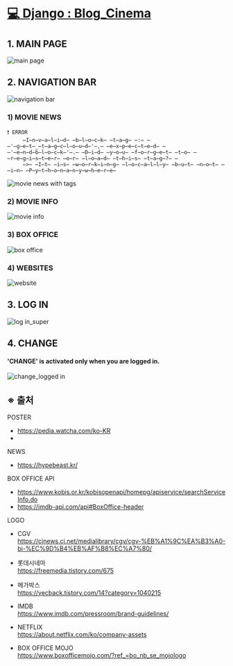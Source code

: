 # [💻 Django : Blog_Cinema](http://kcr.pythonanywhere.com/)

## 1. MAIN PAGE
![main page](https://user-images.githubusercontent.com/87185180/198113478-4f6a2990-fa0b-4a8a-a245-73c2d98e3f48.png)  


## 2. NAVIGATION BAR
![navigation bar](https://user-images.githubusercontent.com/87185180/198113502-ea52495a-9bd7-4930-a33f-abb04b58c38c.png)

  ### 1) MOVIE NEWS
```
❗ ERROR   
     ̶I̶n̶v̶a̶l̶i̶d̶ ̶b̶l̶o̶c̶k̶ ̶t̶a̶g̶ ̶:̶ ̶'̶g̶e̶t̶_̶t̶a̶g̶c̶l̶o̶u̶d̶'̶,̶ ̶e̶x̶p̶e̶c̶t̶e̶d̶ ̶'̶e̶n̶d̶b̶l̶o̶c̶k̶'̶.̶ ̶D̶i̶d̶ ̶y̶o̶u̶ ̶f̶o̶r̶g̶e̶t̶ ̶t̶o̶ ̶r̶e̶g̶i̶s̶t̶e̶r̶ ̶o̶r̶ ̶l̶o̶a̶d̶ ̶t̶h̶i̶s̶ ̶t̶a̶g̶?̶ ̶ 
     ̶>̶ ̶I̶t̶ ̶i̶s̶ ̶w̶o̶r̶k̶i̶n̶g̶ ̶l̶o̶c̶a̶l̶l̶y̶ ̶b̶u̶t̶ ̶n̶o̶t̶ ̶i̶n̶ ̶P̶y̶t̶h̶o̶n̶a̶n̶y̶w̶h̶e̶r̶e̶
```
![movie news with tags](https://user-images.githubusercontent.com/87185180/198117550-6fe13c8d-a122-4d49-aa0f-7a511130a8f1.png)

 
  ### 2) MOVIE INFO
  ![movie info](https://user-images.githubusercontent.com/87185180/198113996-8f076d6a-30c3-4052-a22e-6ab5409d8b66.png)

  
  ### 3) BOX OFFICE
  ![box office](https://user-images.githubusercontent.com/87185180/198114014-94a31b08-4013-4655-b233-b201251107fd.png)

  
  ### 4) WEBSITES
  ![website](https://user-images.githubusercontent.com/87185180/198114027-bb7d0a99-22ce-4ebe-a379-e46b3ce32047.png)

## 3. LOG IN
<!-- 
id : super
pw : qweqwe123
-->
![log in_super](https://user-images.githubusercontent.com/87185180/198175461-641134b6-2f96-4075-9ed1-4c67526ccf60.png)  

## 4. CHANGE
#### 'CHANGE' is activated only when you are logged in.
![change_logged in](https://user-images.githubusercontent.com/87185180/198114434-957ca8e9-7a11-4336-a6f1-e72a9871ecf3.png)


## ※ 출처  
POSTER  
 - https://pedia.watcha.com/ko-KR
 - 


NEWS
 - https://hypebeast.kr/
 
 
BOX OFFICE API  
 - https://www.kobis.or.kr/kobisopenapi/homepg/apiservice/searchServiceInfo.do
 - https://imdb-api.com/api#BoxOffice-header
 
LOGO  
 - CGV  
  https://cjnews.cj.net/medialibrary/cgv/cgv-%EB%A1%9C%EA%B3%A0-bi-%EC%9D%B4%EB%AF%B8%EC%A7%80/
 - 롯데시네마  
  https://freemedia.tistory.com/675
 - 메가박스  
  https://vecback.tistory.com/14?category=1040215  

 - IMDB  
  https://www.imdb.com/pressroom/brand-guidelines/
  
 - NETFLIX  
  https://about.netflix.com/ko/company-assets
  
 - BOX OFFICE MOJO  
 https://www.boxofficemojo.com/?ref_=bo_nb_se_mojologo

